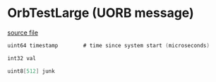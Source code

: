 # OrbTestLarge (UORB message)



[source file](https://github.com/PX4/PX4-Autopilot/blob/release/1.14/msg/OrbTestLarge.msg)

```c
uint64 timestamp        # time since system start (microseconds)

int32 val

uint8[512] junk

```
